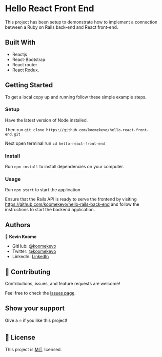# Hello React Front End

This project has been setup to demonstrate how to implement a connection between a Ruby on Rails back-end and React front-end.

## Built With

- Reactjs
- React-Bootstrap
- React router
- React Redux.

## Getting Started

To get a local copy up and running follow these simple example steps.

### Setup

Have the latest version of Node installed. 

Then run `git clone https://github.com/koomekevo/hello-react-front-end.git`

Next open terminal run `cd hello-react-front-end`

### Install

Run `npm install` to install dependencies on your computer.

### Usage

Run `npm start` to start the application

Ensure that the Rails API is ready to serve the frontend by visiting https://github.com/koomekevo/hello-rails-back-end and follow the instructions to start the backend application. 

## Authors

👤 **Kevin Koome**

- GitHub: [@koomekevo](https://github.com/koomekevo)
- Twitter: [@koomekevo](https://twitter.com/koomekevo)
- LinkedIn: [LinkedIn](https://ke.linkedin.com/in/kevin-koome-aab84186)

## 🤝 Contributing

Contributions, issues, and feature requests are welcome!

Feel free to check the [issues page](../../issues/).

## Show your support

Give a ⭐️ if you like this project!

## 📝 License

This project is [MIT](./MIT.md) licensed.